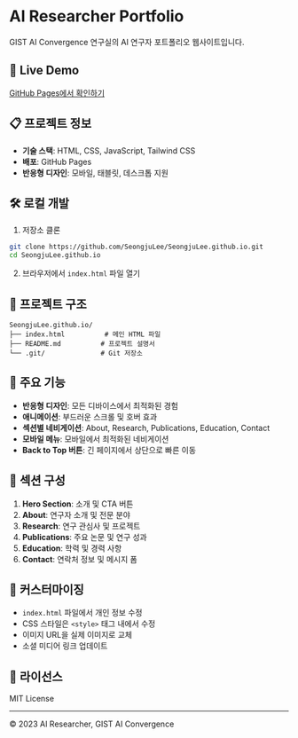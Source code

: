 # AI Researcher Portfolio

GIST AI Convergence 연구실의 AI 연구자 포트폴리오 웹사이트입니다.

## 🚀 Live Demo

[GitHub Pages에서 확인하기](https://seongjulee.github.io)

## 📋 프로젝트 정보

- **기술 스택**: HTML, CSS, JavaScript, Tailwind CSS
- **배포**: GitHub Pages
- **반응형 디자인**: 모바일, 태블릿, 데스크톱 지원

## 🛠️ 로컬 개발

1. 저장소 클론
```bash
git clone https://github.com/SeongjuLee/SeongjuLee.github.io.git
cd SeongjuLee.github.io
```

2. 브라우저에서 `index.html` 파일 열기

## 📁 프로젝트 구조

```
SeongjuLee.github.io/
├── index.html          # 메인 HTML 파일
├── README.md          # 프로젝트 설명서
└── .git/              # Git 저장소
```

## 🎨 주요 기능

- **반응형 디자인**: 모든 디바이스에서 최적화된 경험
- **애니메이션**: 부드러운 스크롤 및 호버 효과
- **섹션별 네비게이션**: About, Research, Publications, Education, Contact
- **모바일 메뉴**: 모바일에서 최적화된 네비게이션
- **Back to Top 버튼**: 긴 페이지에서 상단으로 빠른 이동

## 📝 섹션 구성

1. **Hero Section**: 소개 및 CTA 버튼
2. **About**: 연구자 소개 및 전문 분야
3. **Research**: 연구 관심사 및 프로젝트
4. **Publications**: 주요 논문 및 연구 성과
5. **Education**: 학력 및 경력 사항
6. **Contact**: 연락처 정보 및 메시지 폼

## 🔧 커스터마이징

- `index.html` 파일에서 개인 정보 수정
- CSS 스타일은 `<style>` 태그 내에서 수정
- 이미지 URL을 실제 이미지로 교체
- 소셜 미디어 링크 업데이트

## 📄 라이선스

MIT License

---

© 2023 AI Researcher, GIST AI Convergence